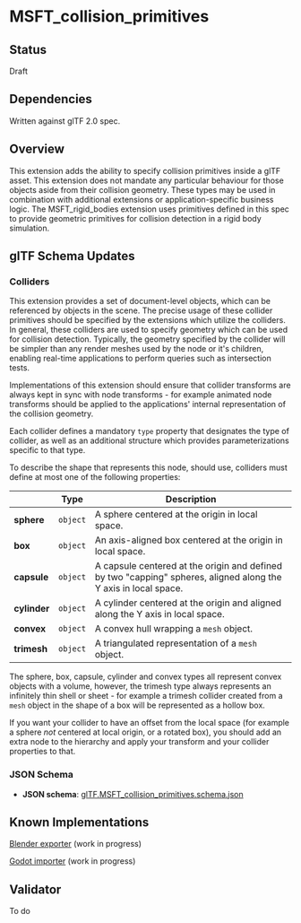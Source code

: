 # MSFT\_collision_primitives

## Status

Draft

## Dependencies

Written against glTF 2.0 spec.

## Overview

This extension adds the ability to specify collision primitives inside a glTF asset. This extension does not mandate any particular behaviour for those objects aside from their collision geometry. These types may be used in combination with additional extensions or application-specific business logic. The MSFT\_rigid\_bodies extension uses primitives defined in this spec to provide geometric primitives for collision detection in a rigid body simulation.

## glTF Schema Updates

### Colliders

This extension provides a set of document-level objects, which can be referenced by objects in the scene. The precise usage of these collider primitives should be specified by the extensions which utilize the colliders. In general, these colliders are used to specify geometry which can be used for collision detection. Typically, the geometry specified by the collider will be simpler than any render meshes used by the node or it's children, enabling real-time applications to perform queries such as intersection tests.

Implementations of this extension should ensure that collider transforms are always kept in sync with node transforms - for example animated node transforms should be applied to the applications' internal representation of the collision geometry.


Each collider defines a mandatory `type` property that designates the type of collider, as well as an additional structure which provides parameterizations specific to that type.

To describe the shape that represents this node, should use, colliders must define at most one of the following properties:

| |Type|Description|
|-|-|-|
|**sphere**|`object`|A sphere centered at the origin in local space.|
|**box**|`object`|An axis-aligned box centered at the origin in local space.|
|**capsule**|`object`|A capsule centered at the origin and defined by two "capping" spheres, aligned along the Y axis in local space.|
|**cylinder**|`object`|A cylinder centered at the origin and aligned along the Y axis in local space.|
|**convex**|`object`|A convex hull wrapping a `mesh` object.|
|**trimesh**|`object`|A triangulated representation of a `mesh` object.|

The sphere, box, capsule, cylinder and convex types all represent convex objects with a volume, however, the trimesh type always represents an infinitely thin shell or sheet - for example a trimesh collider created from a `mesh` object in the shape of a box will be represented as a hollow box.

If you want your collider to have an offset from the local space (for example a sphere _not_ centered at local origin, or a rotated box), you should add an extra node to the hierarchy and apply your transform and your collider properties to that.

### JSON Schema

* **JSON schema**: [glTF.MSFT_collision_primitives.schema.json](schema/glTF.MSFT_collision_primitives.schema.json)

## Known Implementations

[Blender exporter](https://github.com/eoineoineoin/glTF_Physics_Blender_Exporter) (work in progress)

[Godot importer](https://github.com/eoineoineoin/glTF_Physics_Godot_Importer) (work in progress)

## Validator

To do
